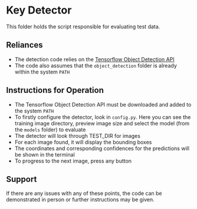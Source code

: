 # Key Detector
This folder holds the script responsible for evaluating test data.

## Reliances
- The detection code relies on the [Tensorflow Object Detection API](https://github.com/tensorflow/models/tree/master/research/object_detection)
- The code also assumes that the `object_detection` folder is already within the system `PATH`

## Instructions for Operation
- The Tensorflow Object Detection API must be downloaded and added to the system `PATH`
- To firstly configure the detector, look in `config.py`. Here you can see the training image directory, preview image size and select the model (from the `models` folder) to evaluate
- The detector will look through TEST_DIR for images
- For each image found, it will display the bounding boxes
- The coordinates and corresponding confidences for the predictions will be shown in the terminal
- To progress to the next image, press any button


## Support
If there are any issues with any of these points, the code can be demonstrated in person or further instructions may be given.